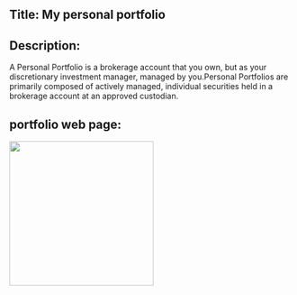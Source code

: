 ## Title: My personal portfolio 

## Description: 
A Personal Portfolio is a brokerage account that you own, but as your discretionary investment manager, 
managed by you.Personal Portfolios are primarily composed of actively managed, individual securities held
in a brokerage account at an approved custodian.

## portfolio web page:

<img src="https://cdn.dribbble.com/users/5720644/screenshots/13912339/media/cfc570f6891e4aef4ae3c5282a767847.gif" width="256"/>

